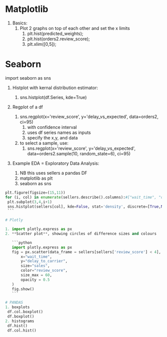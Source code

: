 


# Matplotlib

  1. Basics:
     1. Plot 2 graphs on top of each other and set the x limits
        1. plt.hist(predicted_weights);
        2. plt.hist(orders2.review_score);
        3. plt.xlim([0,5]);


# Seaborn
  import seaborn as sns

  1. Histplot with kernal distribution estimator:
     1. sns.histplot(df.Series, kde=True)

  2. Regplot of a df
     1. sns.regplot(x='review_score', y='delay_vs_expected', data=orders2, ci=95)
        1. with confidence interval
        2. uses df series names as inputs
        3. specify the x,y, and data
     2. to select a sample, use:
        1. sns.regplot(x='review_score', y='delay_vs_expected', data=orders2.sample(10, random_state=6), ci=95)

  3. Example EDA = Exploratory Data Analysis:
     1. NB this uses sellers a pandas DF
     2. matplotlib as plt
     3. seaborn as sns
   ```python
   plt.figure(figsize=(15,11))
   for (i, col) in enumerate(sellers.describe().columns):#["wait_time", "delay_to_carrier", "avg_review_score", "n_orders", "quantity", "price"]):
    plt.subplot(3,4,i+1)
    sns.histplot(sellers[col], kde=False, stat='density', discrete=[True,None][col in ['share_of_one_stars','share_of_five_stars','sales']]);
    ```

# Plotly

  1. import plotly.express as px
  2. **Scatter plot**, showing circles of difference sizes and colours

      ```python
      import plotly.express as px
      fig = px.scatter(data_frame = sellers[sellers['review_score'] < 4],
          x="wait_time",
          y="delay_to_carrier",
          size="sales",
          color="review_score",
          size_max = 60,
          opacity = 0.5
      )
      fig.show()
      ```

# PANDAS
  1. boxplots
    df.col.boxplot()
    df.boxplot()
  2. histograms
    df.hist()
    df.col.hist()
